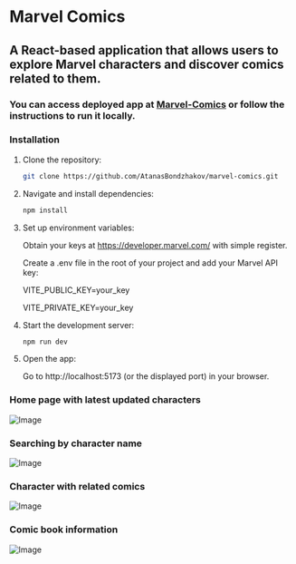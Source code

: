 # Marvel Comics
## A React-based application that allows users to explore Marvel characters and discover comics related to them.

### You can access deployed app at [Marvel-Comics](https://marvel-comics-application.netlify.app/) or follow the instructions to run it locally.


### Installation

1. Clone the repository:

    ```sh
    git clone https://github.com/AtanasBondzhakov/marvel-comics.git
    ```

2. Navigate and install dependencies:

    ```sh
    npm install
    ```

3. Set up environment variables:

    Obtain your keys at https://developer.marvel.com/ with simple register.

    Create a .env file in the root of your project and add your Marvel API key:

    VITE_PUBLIC_KEY=your_key

    VITE_PRIVATE_KEY=your_key

4. Start the development server:

    ```sh
    npm run dev
    ```

5. Open the app:

    Go to http://localhost:5173 (or the displayed port) in your browser.


### Home page with latest updated characters
![Image](https://github.com/user-attachments/assets/fc9e6077-d945-4a05-afef-89ee736ff32f)


### Searching by character name
![Image](https://github.com/user-attachments/assets/8b93e0b7-d984-4d51-bf9c-7c36dedda359)


### Character with related comics
![Image](https://github.com/user-attachments/assets/85614401-0e51-499b-9173-18ef79deb3a9)


### Comic book information
![Image](https://github.com/user-attachments/assets/8c6ed776-4206-44a9-b5b2-ee44e34d054e)

